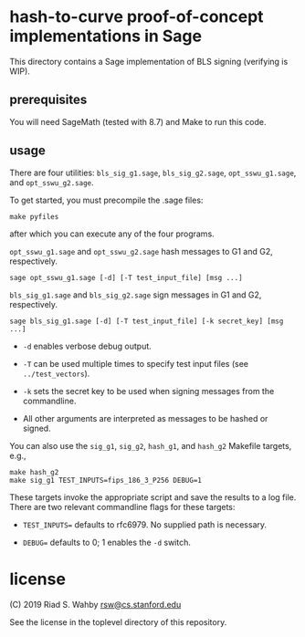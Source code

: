 # hash-to-curve proof-of-concept implementations in Sage

This directory contains a Sage implementation of BLS signing (verifying is WIP).

## prerequisites

You will need SageMath (tested with 8.7) and Make to run this code.

## usage

There are four utilities: `bls_sig_g1.sage`, `bls_sig_g2.sage`, `opt_sswu_g1.sage`, and `opt_sswu_g2.sage`.

To get started, you must precompile the .sage files:

    make pyfiles

after which you can execute any of the four programs.

`opt_sswu_g1.sage` and `opt_sswu_g2.sage` hash messages to G1 and G2, respectively.

    sage opt_sswu_g1.sage [-d] [-T test_input_file] [msg ...]

`bls_sig_g1.sage` and `bls_sig_g2.sage` sign messages in G1 and G2, respectively.

    sage bls_sig_g1.sage [-d] [-T test_input_file] [-k secret_key] [msg ...]

- `-d` enables verbose debug output.

- `-T` can be used multiple times to specify test input files (see `../test_vectors`).

- `-k` sets the secret key to be used when signing messages from the commandline.

- All other arguments are interpreted as messages to be hashed or signed.

You can also use the `sig_g1`, `sig_g2`, `hash_g1`, and `hash_g2` Makefile targets, e.g.,

    make hash_g2
    make sig_g1 TEST_INPUTS=fips_186_3_P256 DEBUG=1

These targets invoke the appropriate script and save the results to a log
file. There are two relevant commandline flags for these targets:

- `TEST_INPUTS=` defaults to rfc6979. No supplied path is necessary.

- `DEBUG=` defaults to 0; 1 enables the `-d` switch.

# license

(C) 2019 Riad S. Wahby <rsw@cs.stanford.edu>

See the license in the toplevel directory of this repository.
